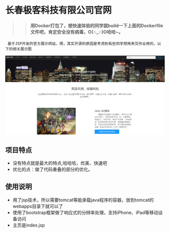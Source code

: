 # 长春极客科技有限公司官网
>> #### 用Docker打包了，想快速体验的同学就build一下上面的Dockerfile文件吧，肯定安全没有病毒，O(∩_∩)O哈哈~。
```
 基于JSP开发的官方展示网站，嗯，其实开源的原因是考虑到有些同学想用来交作业用的，以下的相关展示图
```
![](https://github.com/GeekCoffee/GeekTech_Website/blob/master/pic/demo.PNG)

## 项目特点

* 没有特点就是最大的特点,哈哈哈，优美、快速吧
* 优化的点：做了代码重叠的部分的优化。

## 使用说明

  * 用了jsp技术，所以需要tomcat等能承载java程序的容器，放到tomcat的webapps目录下就可以了
  * 使用了bootstrap框架做了响应式的分辨率处理，支持iPhone、iPad等移动设备访问
  * 主页是index.jsp


